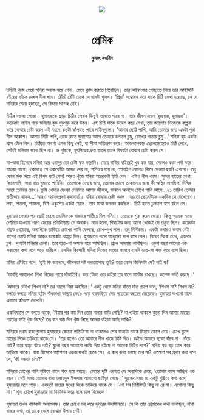 <div align=center>
<img src=https://images.prothomalo.com/prothomalo-bangla%2F2021-01%2F46751d85-6bd3-485b-9c5a-da1a3e6df8f2%2Fpremik_.png?rect=0%2C68%2C600%2C315&w=1200&ar=40%3A21&auto=format%2Ccompress&ogImage=true&mode=crop&overlay=&overlay_position=bottom&overlay_width_pct=1 />
<br><br>
<h1>প্রেমিক</h1> 
<h4>নুসরৎ নওরিন</h4>
<br><br>
</div>

চিঠিটা খুঁজে পেয়ে মনিরা অবাক হয়ে গেল। মেয়ে ক্লাস করতে গিয়েছিল। তার জিনিসপত্র গোছাতে গিয়ে তার আইসিটি বইয়ের ফাঁকে দেখল নীল খাম। ঠোঁটে ঠোঁট চেপে সে খামটা খুলল। ‘প্রিয়া’ সম্বোধন করে যাকে চিঠি লেখা হয়েছে, সে যে মনিরার মেয়ে হুমায়রা, সে বিষয়ে সন্দেহ নেই।

চিঠির বক্তব্য সোজা। হুমায়রাকে ছাড়া চিঠির লেখক কিছুই ভাবতে পারে না। তার জীবন এখন ‘হুমায়রা, হুমায়রা’। কয়েকটা লাইন পড়ে মনিরার বুক গুড়গুড় করে উঠল। এই চিঠি যাকে উদ্দেশ করে লেখা, তার জায়গায় নিজেকে কল্পনা করে বোঝার চেষ্টা করল এই বয়সে কতটা কাঁপাতে পারে লাইনগুলো। ‘আমার ছোট্ট পাখি, আমি তোমার জন্য একটা পুরা নীল আকাশ। আমার মিষ্টি পাখি, রোজ রাতে ঘুমানোর আগে তোমার কপালে চুমু, চোখের পাতায় চুমু...’ মনিরা বড় একটা শ্বাস টেনে নিল। চিঠিতে অবশ্য এমন কিছু নেই, যা সীমা অতিক্রম করে। আজকালকার ছেলেমেয়েরাও চিঠি লেখে, সেটাই মনিরার জানা ছিল না। ভ্রু কুঁচকে, হৃৎপিণ্ডের দ্রুত তালে তালে বিষয়টা বোঝার চেষ্টা করল সে।

মা–বাবা হিসেবে মনিরা আর এবাদুর তো চেষ্টা কম করেনি। মেয়ে বাড়ির বাইরেই খুব কম যায়, গেলেও কড়া পর্দা করে যাওয়া লাগে। কোথাও সে একফোঁটা আড্ডা দেয় না, শপিংয়ে যায় না, মোবাইল ফোনও কিনে দেওয়া হয়নি এখনো। তবু কোন দিক দিয়ে এই বিপদ ঘটে গেল! আরও খুঁজে মনিরা আরেকটা চিঠি পেল। এটাও নীল খামে। সুন্দর হাতের লেখা। ‘জানপাখি, সারা রাত ঘুমাতে পারিনি। তোমাকে দেখার জন্য, তোমার চোখে তাকানোর জন্য কী অস্থির লাগছিল! দিঘির মতো তোমার চোখ। তুমি খোদার দেওয়া নেয়ামত আমার জীবনে, ভাবলে আনন্দে চোখে পানি আসে...২১ তারিখ তোমার প্রতীক্ষায় থাকব...’ আরও আবেগপ্রবণ কথাবার্তা। মনিরা বোঝার চেষ্টা করল। হয়তো ছেলেটাকে একদিন সে দেখেছেও। লম্বা, পাতলা, শ্যামলা, বিশ-একুশের একটা ছেলে। তার মাথা ভনভন করছিল। চিঠি হাতে চুপচাপ বসে রইল সে।

হুমায়রা ফেরার পর ছোট ছেলে তওসিফকে বাজারে পাঠিয়ে দিল মনিরা। মেয়েকে শুরু করল জেরা। কিন্তু অনেক সময় পেরিয়ে যাওয়ার পরও মেয়ের প্রতিক্রিয়ায় সে অবাক। মনে হলো, বিষয়টার জন্য আগে থেকেই সে প্রস্তুত ছিল। কয়েকটা থাপ্পড় খেয়েছে, অন্যদিকে তাকিয়ে চোখের পানি ফেলছে, চোখ–মুখ লাল। তবু নির্বিকার। একটা কথারও জবাব নেই। রাগের চোটে মনিরা আরও কয়েকটা থাপ্পড় দিল। হুমায়রার গালে আঙুলের দাগ বসে গেল। নিচের দিকে চোখ, একদম চুপ। দৃশ্যটা মনিরার চেনা। তার হাত-পা অসাড় হয়ে আসছিল। প্রচণ্ড অসহায় লাগছিল। একুশ বছর আগের এক সকালের কথা মনে পড়ে যাচ্ছিল। সেদিন কিশোরী মনিরা নিজের মায়ের সামনে এমনি হাত-পা শক্ত করে বসে ছিল।

মনিরা চেঁচিয়ে বলে, ‘তুই কি জানোস, জীবনডা নষ্ট করতাসোছ তুই? তরে কোন জিনিসটা দেই নাই ক!’

‘ভাবছি পড়ালেখা শিখা নিজের পায়ে দাঁড়াইবি। কত টেকা খরচ কইরা তর বাপে মাস্টার রাখছে। কলেজ ভর্তি করছে।’

‘আমারে দেইখা শিখস না? তর বয়সে বিয়া অইছিল।’ একটু থেমে মনিরা দাঁতে দাঁত চেপে বলে, ‘শিখস না? শিখস না?’ বলতে বলতে মনিরা হঠাৎ বাঁধভাঙা কান্নায় ভেঙে পড়ে হকচকিয়ে দেয় সতেরো বছরের মেয়েকে। হুমায়রা কখনো মাকে এভাবে কাঁদতে দেখেনি।

একনিশ্বাসে সে বলতে থাকে, ‘বিয়ার পর কয় দিন তোর নানার বাড়ি গেছি? না খাইয়া থাকলে কুনো দিন আমার মায়ের প্যাটের ভাই খুঁজ নিছে? তর বাপ কয় দিন খুঁজ নিছে আমরা বাঁইচা আছি নাকি?’

মনিরার প্রথম বাক্যগুলোয় হুমায়রার কোনো প্রতিক্রিয়া না থাকলেও শেষ বাক্যটা তাকে চিন্তায় ফেলে দেয়। চোখ তুলে মায়ের দিকে তাকিয়ে থাকে সে। ‘তর বাপেও তো আমারে নীল খামে চিঠি দিত। কইত আমারে ছাড়া বাঁচব না। বাঁচে নাই? তরে ছাড়া বাঁচে নাই? ষুলো বছর আমাগো লাত্থি দিয়া রইছে না আরেক বিটির লগে?’ মনিরা বড় বড় চোখ করে তাকিয়ে থাকে। বাবা হিসেবে আশৈশব একজনকেই চেনে সে। এ কার কথা বলছে তার মা? এতক্ষণ পর প্রথম কথা বলে সে, ‘কী বলবার চাও?’

মনিরার চোখের পানি শুকিয়ে গালে শক্ত হয়ে আছে। মেয়ের দৃষ্টি এড়াতে সে অন্যদিকে চেয়ে, ‘তোমার বয়স আছিল এক বছর। সেই সময় তোমার বাবা ওবায়দুল ইসলাম আমাগো ছাইড়া গেছে।’ দুঃখের সময় মা একটু গুছিয়ে কথা বলে, হুমায়রার মনে পড়ে। একদৃষ্টে মায়ের মুখের দিকে তাকিয়ে থাকে সে। ‘এই সব চিঠিফিঠি কিছু না রে মা। এগোলা কিছু না।’ শূন্য চোখে হুমায়রার মা বিড়বিড় করে বলে চলে নিজেকে।

হুমায়রা তখন খানিকটা অন্যমনস্ক। তার চোখে ভর করে দুপুরের উদাসীনতা। সে কি তার প্রেমিকের কথা ভাবছিল, নাকি বাবার কথা, তা তাকে দেখে বোঝার উপায় নেই।
